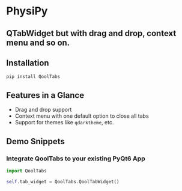 # PhysiPy

## QTabWidget but with drag and drop, context menu and so on.


## Installation

`pip install QoolTabs`


## Features in a Glance

- Drag and drop support
- Context menu with one default option to close all tabs
- Support for themes like `qdarktheme`, etc.

## Demo Snippets


### Integrate QoolTabs to your existing PyQt6 App

````python
import QoolTabs

self.tab_widget = QoolTabs.QoolTabWidget()
````
